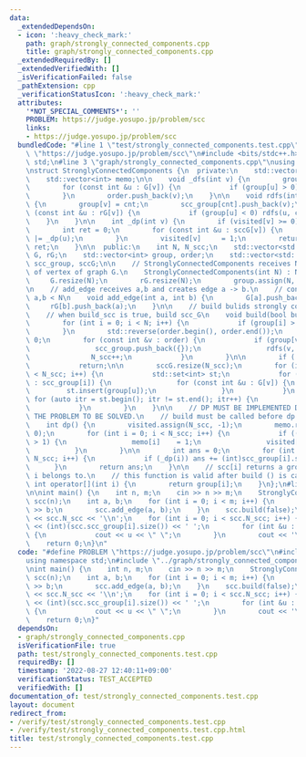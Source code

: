```yaml
---
data:
  _extendedDependsOn:
  - icon: ':heavy_check_mark:'
    path: graph/strongly_connected_components.cpp
    title: graph/strongly_connected_components.cpp
  _extendedRequiredBy: []
  _extendedVerifiedWith: []
  _isVerificationFailed: false
  _pathExtension: cpp
  _verificationStatusIcon: ':heavy_check_mark:'
  attributes:
    '*NOT_SPECIAL_COMMENTS*': ''
    PROBLEM: https://judge.yosupo.jp/problem/scc
    links:
    - https://judge.yosupo.jp/problem/scc
  bundledCode: "#line 1 \"test/strongly_connected_components.test.cpp\"\n#define PROBLEM\
    \ \"https://judge.yosupo.jp/problem/scc\"\n#include <bits/stdc++.h>\nusing namespace\
    \ std;\n#line 3 \"graph/strongly_connected_components.cpp\"\nusing namespace std;\n\
    \nstruct StronglyConnectedComponents {\n  private:\n    std::vector<int> visited;\n\
    \    std::vector<int> memo;\n\n    void _dfs(int v) {\n        group[v] = -1;\n\
    \        for (const int &u : G[v]) {\n            if (group[u] > 0) _dfs(u);\n\
    \        }\n        order.push_back(v);\n    }\n\n    void rdfs(int v, int cnt)\
    \ {\n        group[v] = cnt;\n        scc_group[cnt].push_back(v);\n        for\
    \ (const int &u : rG[v]) {\n            if (group[u] < 0) rdfs(u, cnt);\n    \
    \    }\n    }\n\n    int _dp(int v) {\n        if (visited[v] >= 0) return memo[v];\n\
    \        int ret = 0;\n        for (const int &u : sccG[v]) {\n            ret\
    \ |= _dp(u);\n        }\n        visited[v]     = 1;\n        return memo[v] =\
    \ ret;\n    }\n\n  public:\n    int N, N_scc;\n    std::vector<std::vector<int>>\
    \ G, rG;\n    std::vector<int> group, order;\n    std::vector<std::vector<int>>\
    \ scc_group, sccG;\n\n    // StronglyConnectedComponents receives N as the number\
    \ of vertex of graph G.\n    StronglyConnectedComponents(int N) : N(N) {\n   \
    \     G.resize(N);\n        rG.resize(N);\n        group.assign(N, 1);\n    }\n\
    \n    // add_edge receives a,b and creates edge a -> b.\n    // contraint: 0 <=\
    \ a,b < N\n    void add_edge(int a, int b) {\n        G[a].push_back(b);\n   \
    \     rG[b].push_back(a);\n    }\n\n    // build bulids strongly connected components.\n\
    \    // when build_scc is true, build scc_G\n    void build(bool build_scc) {\n\
    \        for (int i = 0; i < N; i++) {\n            if (group[i] > 0) _dfs(i);\n\
    \        }\n        std::reverse(order.begin(), order.end());\n        N_scc =\
    \ 0;\n        for (const int &v : order) {\n            if (group[v] < 0) {\n\
    \                scc_group.push_back({});\n                rdfs(v, N_scc);\n \
    \               N_scc++;\n            }\n        }\n\n        if (!build_scc)\n\
    \            return;\n\n        sccG.resize(N_scc);\n        for (int i = 0; i\
    \ < N_scc; i++) {\n            std::set<int> st;\n            for (const int &v\
    \ : scc_group[i]) {\n                for (const int &u : G[v]) {\n           \
    \         st.insert(group[u]);\n                }\n            }\n           \
    \ for (auto itr = st.begin(); itr != st.end(); itr++) {\n                sccG[i].push_back(*itr);\n\
    \            }\n        }\n    }\n\n    // DP MUST BE IMPLEMENTED DEPENDING ON\
    \ THE PROBLEM TO BE SOLVED.\n    // build must be called before dp is called.\n\
    \    int dp() {\n        visited.assign(N_scc, -1);\n        memo.resize(N_scc,\
    \ 0);\n        for (int i = 0; i < N_scc; i++) {\n            if ((int)scc_group[i].size()\
    \ > 1) {\n                memo[i]    = 1;\n                visited[i] = 1;\n \
    \           }\n        }\n\n        int ans = 0;\n        for (int i = 0; i <\
    \ N_scc; i++) {\n            if (_dp(i)) ans += (int)scc_group[i].size();\n  \
    \      }\n        return ans;\n    }\n\n    // scc[i] returns a group which vertex\
    \ i belongs to.\n    // this function is valid after build () is called.\n   \
    \ int operator[](int i) {\n        return group[i];\n    }\n};\n#line 5 \"test/strongly_connected_components.test.cpp\"\
    \n\nint main() {\n    int n, m;\n    cin >> n >> m;\n    StronglyConnectedComponents\
    \ scc(n);\n    int a, b;\n    for (int i = 0; i < m; i++) {\n        cin >> a\
    \ >> b;\n        scc.add_edge(a, b);\n    }\n    scc.build(false);\n\n    cout\
    \ << scc.N_scc << '\\n';\n    for (int i = 0; i < scc.N_scc; i++) {\n        cout\
    \ << (int)(scc.scc_group[i].size()) << ' ';\n        for (int &u : scc.scc_group[i])\
    \ {\n            cout << u << \" \";\n        }\n        cout << '\\n';\n    }\n\
    \    return 0;\n}\n"
  code: "#define PROBLEM \"https://judge.yosupo.jp/problem/scc\"\n#include <bits/stdc++.h>\n\
    using namespace std;\n#include \"../graph/strongly_connected_components.cpp\"\n\
    \nint main() {\n    int n, m;\n    cin >> n >> m;\n    StronglyConnectedComponents\
    \ scc(n);\n    int a, b;\n    for (int i = 0; i < m; i++) {\n        cin >> a\
    \ >> b;\n        scc.add_edge(a, b);\n    }\n    scc.build(false);\n\n    cout\
    \ << scc.N_scc << '\\n';\n    for (int i = 0; i < scc.N_scc; i++) {\n        cout\
    \ << (int)(scc.scc_group[i].size()) << ' ';\n        for (int &u : scc.scc_group[i])\
    \ {\n            cout << u << \" \";\n        }\n        cout << '\\n';\n    }\n\
    \    return 0;\n}"
  dependsOn:
  - graph/strongly_connected_components.cpp
  isVerificationFile: true
  path: test/strongly_connected_components.test.cpp
  requiredBy: []
  timestamp: '2022-08-27 12:40:11+09:00'
  verificationStatus: TEST_ACCEPTED
  verifiedWith: []
documentation_of: test/strongly_connected_components.test.cpp
layout: document
redirect_from:
- /verify/test/strongly_connected_components.test.cpp
- /verify/test/strongly_connected_components.test.cpp.html
title: test/strongly_connected_components.test.cpp
---
```

